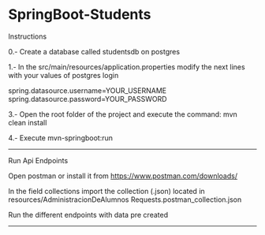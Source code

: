 # SpringBoot-Students

Instructions 

0.- Create a database called studentsdb on postgres

1.- In the src/main/resources/application.properties modify the next lines with your values of postgres login

spring.datasource.username=YOUR_USERNAME
spring.datasource.password=YOUR_PASSWORD

3.- Open the root folder of the project and execute the command: mvn clean install

4.- Execute mvn-springboot:run 

------------------

Run Api Endpoints

Open postman or install it from https://www.postman.com/downloads/ 

In the field collections import the collection (.json) located in resources/AdministracionDeAlumnos Requests.postman_collection.json

Run the different endpoints with data pre created 

------------------
